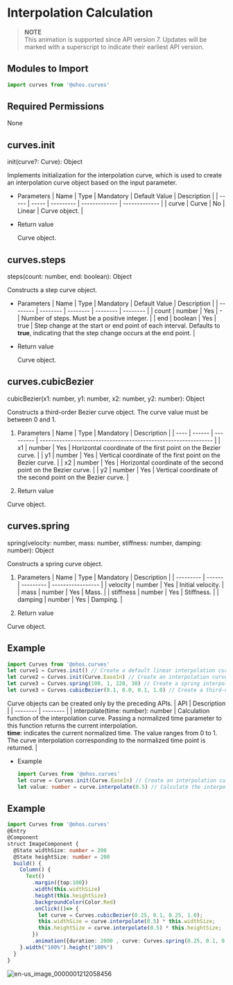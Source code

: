 # Interpolation Calculation

> **NOTE**<br>
> This animation is supported since API version 7. Updates will be marked with a superscript to indicate their earliest API version.

## Modules to Import

```ts
import curves from '@ohos.curves'
```

## Required Permissions

None

## curves.init

init(curve?: Curve): Object

Implements initialization for the interpolation curve, which is used to create an interpolation curve object based on the input parameter.

- Parameters
  | Name  | Type  | Mandatory | Default Value | Description   |
  | ----- | ----- | --------- | ------------- | ------------- |
  | curve | Curve | No        | Linear        | Curve object. |
 
- Return value
  
  Curve object.

## curves.steps

steps(count: number, end: boolean): Object

Constructs a step curve object.

- Parameters
  | Name | Type | Mandatory | Default Value | Description |
  | -------- | -------- | -------- | -------- | -------- |
  | count | number | Yes | - | Number of steps. Must be a positive integer. |
  | end | boolean | Yes | true | Step change at the start or end point of each interval. Defaults to **true**, indicating that the step change occurs at the end point. |

- Return value
  
  Curve object.

## curves.cubicBezier

cubicBezier(x1: number, y1: number, x2: number, y2: number): Object

Constructs a third-order Bezier curve object. The curve value must be between 0 and 1.

1. Parameters
  | Name | Type   | Mandatory | Description                                                    |
  | ---- | ------ | --------- | -------------------------------------------------------------- |
  | x1   | number | Yes       | Horizontal coordinate of the first point on the Bezier curve.  |
  | y1   | number | Yes       | Vertical coordinate of the first point on the Bezier curve.    |
  | x2   | number | Yes       | Horizontal coordinate of the second point on the Bezier curve. |
  | y2   | number | Yes       | Vertical coordinate of the second point on the Bezier curve.   |

2. Return value
  
  Curve object.

## curves.spring

spring(velocity: number, mass: number, stiffness: number, damping: number): Object

Constructs a spring curve object.

1. Parameters
  | Name      | Type   | Mandatory | Description       |
  | --------- | ------ | --------- | ----------------- |
  | velocity  | number | Yes       | Initial velocity. |
  | mass      | number | Yes       | Mass.             |
  | stiffness | number | Yes       | Stiffness.        |
  | damping   | number | Yes       | Damping.          |

2. Return value
  
  Curve object.

## Example

```ts
import Curves from '@ohos.curves'
let curve1 = Curves.init() // Create a default linear interpolation curve.
let curve2 = Curves.init(Curve.EaseIn) // Create an interpolation curve which is slow and then fast by default.
let curve3 = Curves.spring(100, 1, 228, 30) // Create a spring interpolation curve.
let curve3 = Curves.cubicBezier(0.1, 0.0, 0.1, 1.0) // Create a third-order Bezier curve.
```

Curve objects can be created only by the preceding APIs.
| API | Description |
| -------- | -------- |
| interpolate(time: number): number | Calculation function of the interpolation curve. Passing a normalized time parameter to this function returns the current interpolation.<br/>**time**: indicates the current normalized time. The value ranges from 0 to 1.<br/>The curve interpolation corresponding to the normalized time point is returned. |

- Example
  
  ```ts
  import Curves from '@ohos.curves'
  let curve = Curves.init(Curve.EaseIn) // Create an interpolation curve which is slow and then fast by default.
  let value: number = curve.interpolate(0.5) // Calculate the interpolation for half of the time.
  ```

## Example

```ts
import Curves from '@ohos.curves'
@Entry
@Component
struct ImageComponent {
  @State widthSize: number = 200
  @State heightSize: number = 200
  build() {
    Column() {
      Text()
        .margin({top:100})
        .width(this.widthSize)
        .height(this.heightSize)
        .backgroundColor(Color.Red)
        .onClick(()=> {
          let curve = Curves.cubicBezier(0.25, 0.1, 0.25, 1.0);
          this.widthSize = curve.interpolate(0.5) * this.widthSize;
          this.heightSize = curve.interpolate(0.5) * this.heightSize;
        })
        .animation({duration: 2000 , curve: Curves.spring(0.25, 0.1, 0.25, 1.0)})
    }.width("100%").height("100%")
  }
}
```

![en-us_image_0000001212058456](figures/en-us_image_0000001212058456.gif)